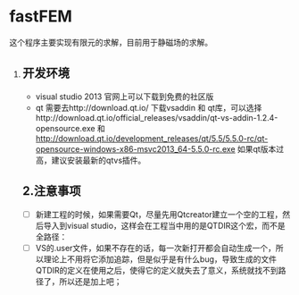 # fastFEM
这个程序主要实现有限元的求解，目前用于静磁场的求解。

1. ## 开发环境

   - visual studio 2013 官网上可以下载到免费的社区版
   - qt 需要去http://download.qt.io/ 下载vsaddin 和 qt库，可以选择http://download.qt.io/official_releases/vsaddin/qt-vs-addin-1.2.4-opensource.exe 和 http://download.qt.io/development_releases/qt/5.5/5.5.0-rc/qt-opensource-windows-x86-msvc2013_64-5.5.0-rc.exe 如果qt版本过高，建议安装最新的qtvs插件。

   ## 2.注意事项

   - [ ] 新建工程的时候，如果需要Qt，尽量先用Qtcreator建立一个空的工程，然后导入到visual studio，这样会在工程当中用的是QTDIR这个宏，而不是全路径：
   - [ ] VS的.user文件，如果不存在的话，每一次新打开都会自动生成一个，所以理论上不用将它添加追踪，但是似乎是有什么bug，导致生成的文件QTDIR的定义在使用之后，使得它的定义就失去了意义，系统就找不到路径了，所以还是加上吧；

